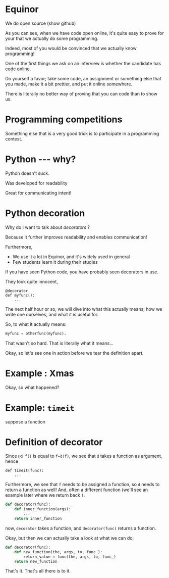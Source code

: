 # Equinor

We do open source (show github)

As you can see, when we have code open online, it's quite easy to prove
for your that we actually do some programming.

Indeed, most of you would be convinced that we actually know
programming!


One of the first things we ask on an interview is whether the candidate
has code online.

Do yourself a favor; take some code, an assignment or something else
that you made, make it a bit prettier, and put it online somewhere.

There is literally no better way of proving that you can code than to
show us.



# Programming competitions

Something else that is a very good trick is to participate in a
programming contest.



# Python --- why?


Python doesn't suck.

Was developed for readability

Great for communicating intent!

# Python decoration

Why do I want to talk about _decorators_ ?

Because it further improves readability and enables communication!

Furthermore,

* We use it a lot in Equinor, and it's widely used in general
* Few students learn it during their studies


If you have seen Python code, you have probably seen decorators in use.

They look quite innocent,

```
@decorator
def myfunc():
    ...
```

The next half hour or so, we will dive into what this actually means, how we
write one ourselves, and what it is useful for.

So, to what it actually means:

```python
myfunc = otherfunc(myfunc).
```

That wasn't so hard.  That is literally what it means...

Okay, so let's see one in action before we tear the definition apart.


# Example : Xmas

Okay, so what happened?


# Example: `timeit`

suppose a function

# Definition of decorator

Since `@d f()` is equal to `f=d(f)`, we see that `d` takes a function as
argument, hence

```
def timeit(func):
    ...
```

Furthermore, we see that `f` needs to be assigned a function, so `d` needs to
return a function as well!  And, often a different function (we'll see an
example later where we return back `f`.

```python
def decorator(func):
    def inner_function(args):
        ...
    return inner_function
```

now, `decorator` takes a function, and `decorator(func)` returns a function.

Okay, but then we can actually take a look at what we can do;

```python
def decorator(func):
    def new_function(the, args, to, func_):
        return_value = func(the, args, to, func_)
    return new_function
```

That's it.  That's all there is to it.
